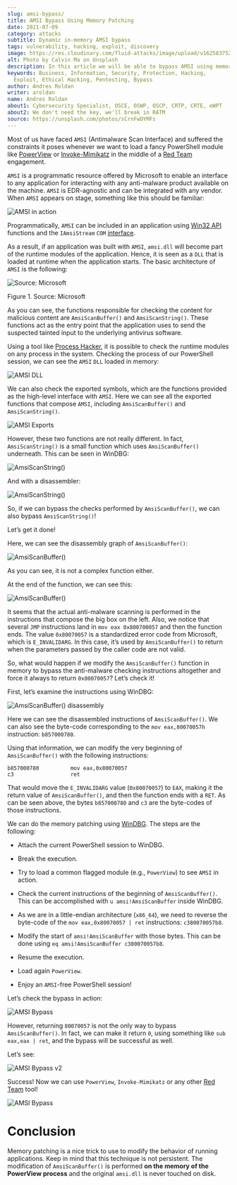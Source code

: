 ```yaml
---
slug: amsi-bypass/
title: AMSI Bypass Using Memory Patching
date: 2021-07-09
category: attacks
subtitle: Dynamic in-memory AMSI bypass
tags: vulnerability, hacking, exploit, discovery
image: https://res.cloudinary.com/fluid-attacks/image/upload/v1625837523/blog/amsi-bypass/cover-amsi-bypass_sa9bdi.webp
alt: Photo by Calvin Ma on Unsplash
description: In this article we will be able to bypass AMSI using memory patching.
keywords: Business, Information, Security, Protection, Hacking,
  Exploit, Ethical Hacking, Pentesting, Bypass
author: Andres Roldan
writer: aroldan
name: Andres Roldan
about1: Cybersecurity Specialist, OSCE, OSWP, OSCP, CRTP, CRTE, eWPT
about2: We don't need the key, we'll break in RATM
source: https://unsplash.com/photos/sCrnFwDYMFs
---
```


Most of us have faced `AMSI` (Antimalware Scan Interface) and suffered
the constraints it poses whenever we want to load a fancy PowerShell
module like
[PowerView](https://github.com/PowerShellMafia/PowerSploit/tree/master/Recon)
or
[Invoke-Mimikatz](https://github.com/PowerShellMafia/PowerSploit/tree/master/Exfiltration)
in the middle of a [Red Team](../../solutions/red-teaming) engagement.

`AMSI` is a programmatic resource offered by Microsoft to enable an
interface to any application for interacting with any anti-malware
product available on the machine. `AMSI` is EDR-agnostic and can be
integrated with any vendor. When `AMSI` appears on stage, something like
this should be familiar:

<div class="imgblock">

![AMSI in
action](https://res.cloudinary.com/fluid-attacks/image/upload/v1625837510/blog/amsi-bypass/amsi1_glc7wk.webp)

</div>

Programmatically, `AMSI` can be included in an application using [Win32
API](https://docs.microsoft.com/en-us/windows/win32/amsi/antimalware-scan-interface-functions)
functions and the `IAmsiStream` `COM`
[interface](https://docs.microsoft.com/en-us/windows/win32/api/amsi/nn-amsi-iamsistream).

As a result, if an application was built with `AMSI`, `amsi.dll` will
become part of the runtime modules of the application. Hence, it is seen
as a `DLL` that is loaded at runtime when the application starts. The
basic architecture of `AMSI` is the following:

<div class="imgblock">

![Source:
[Microsoft](https://docs.microsoft.com/en-us/windows/win32/amsi/how-amsi-helps)](https://res.cloudinary.com/fluid-attacks/image/upload/v1625837511/blog/amsi-bypass/amsi7archi_hlwvqp.png)

<div class="title">

Figure 1. Source: Microsoft

</div>

</div>

As you can see, the functions responsible for checking the content for
malicious content are `AmsiScanBuffer()` and `AmsiScanString()`. These
functions act as the entry point that the application uses to send the
suspected tainted input to the underlying antivirus software.

Using a tool like [Process
Hacker](https://processhacker.sourceforge.io/), it is possible to check
the runtime modules on any process in the system. Checking the process
of our PowerShell session, we can see the `AMSI` `DLL` loaded in memory:

<div class="imgblock">

![AMSI
DLL](https://res.cloudinary.com/fluid-attacks/image/upload/v1625837510/blog/amsi-bypass/amsidll1_mve67c.webp)

</div>

We can also check the exported symbols, which are the functions provided
as the high-level interface with `AMSI`. Here we can see all the
exported functions that compose `AMSI`, including `AmsiScanBuffer()` and
`AmsiScanString()`.

<div class="imgblock">

![AMSI
Exports](https://res.cloudinary.com/fluid-attacks/image/upload/v1625837510/blog/amsi-bypass/amsiexports1_ogosn2.webp)

</div>

However, these two functions are not really different. In fact,
`AmsiScanString()` is a small function which uses `AmsiScanBuffer()`
underneath. This can be seen in
WinDBG:

<div class="imgblock">

![AmsiScanString()](https://res.cloudinary.com/fluid-attacks/image/upload/v1625837511/blog/amsi-bypass/amsistring0_tdxnw1.webp)

</div>

And with a
disassembler:

<div class="imgblock">

![AmsiScanString()](https://res.cloudinary.com/fluid-attacks/image/upload/v1625837512/blog/amsi-bypass/amsistring1_gityf1.webp)

</div>

So, if we can bypass the checks performed by `AmsiScanBuffer()`, we can
also bypass `AmsiScanString()`\!

Let’s get it done\!

Here, we can see the disassembly graph of
`AmsiScanBuffer()`:

<div class="imgblock">

![AmsiScanBuffer()](https://res.cloudinary.com/fluid-attacks/image/upload/v1625837532/blog/amsi-bypass/amsiscanbuffer1_bqcyo9.webp)

</div>

As you can see, it is not a complex function either.

At the end of the function, we can see
this:

<div class="imgblock">

![AmsiScanBuffer()](https://res.cloudinary.com/fluid-attacks/image/upload/v1625837510/blog/amsi-bypass/amsiscanbuffer2_oxibne.webp)

</div>

It seems that the actual anti-malware scanning is performed in the
instructions that compose the big box on the left. Also, we notice that
several `JMP` instructions land in `mov eax 0x800700057` and then the
function ends. The value `0x80070057` is a standardized error code from
Microsoft, which is `E_INVALIDARG`. In this case, it’s used by
`AmsiScanBuffer()` to return when the parameters passed by the caller
code are not valid.

So, what would happen if we modify the `AmsiScanBuffer()` function in
memory to bypass the anti-malware checking instructions altogether and
force it always to return `0x80070057`? Let’s check it\!

First, let’s examine the instructions using WinDBG:

<div class="imgblock">

![AmsiScanBuffer()
disassembly](https://res.cloudinary.com/fluid-attacks/image/upload/v1625837536/blog/amsi-bypass/amsiscanbuffer3_f0sb0r.webp)

</div>

Here we can see the disassembled instructions of `AmsiScanBuffer()`. We
can also see the byte-code corresponding to the `mov eax,80070057h`
instruction: `b857000780`.

Using that information, we can modify the very beginning of
`AmsiScanBuffer()` with the following instructions:

``` x86asm
b857000780          mov eax,0x80070057
c3                  ret
```

That would move the `E_INVALIDARG` value (`0x80070057`) to `EAX`, making
it the return value of `AmsiScanBuffer()`, and then the function ends
with a `RET`. As can be seen above, the bytes `b857000780` and `c3` are
the byte-codes of those instructions.

We can do the memory patching using [WinDBG](../hevd-dos/). The steps
are the following:

- Attach the current PowerShell session to WinDBG.

- Break the execution.

- Try to load a common flagged module (e.g., `PowerView`) to see
  `AMSI` in action.

- Check the current instructions of the beginning of
  `AmsiScanBuffer()`. This can be accomplished with `u
  amsi!AmsiScanBuffer` inside WinDBG.

- As we are in a little-endian architecture (`x86_64`), we need to
  reverse the byte-code of the `mov eax,0x80070057 | ret`
  instructions: `c380070057b8`.

- Modify the start of `amsi!AmsiScanBuffer` with those bytes. This can
  be done using `eq amsi!AmsiScanBuffer c380070057b8`.

- Resume the execution.

- Load again `PowerView`.

- Enjoy an `AMSI`-free PowerShell session\!

Let’s check the bypass in action:

<div class="imgblock">

![AMSI
Bypass](https://res.cloudinary.com/fluid-attacks/image/upload/v1625837525/blog/amsi-bypass/success1_e0ak8t.webp)

</div>

However, returning `80070057` is not the only way to bypass
`AmsiScanBuffer()`. In fact, we can make it return `0`, using something
like `sub eax,eax | ret`, and the bypass will be successful as well.

Let’s see:

<div class="imgblock">

![AMSI Bypass
v2](https://res.cloudinary.com/fluid-attacks/image/upload/v1625854245/blog/amsi-bypass/success2_zrp8re.webp)

</div>

Success\! Now we can use `PowerView`, `Invoke-Mimikatz` or any other
[Red Team](../../solutions/red-teaming) tool\!

<div class="imgblock">

![AMSI
Bypass](https://res.cloudinary.com/fluid-attacks/image/upload/v1625837515/blog/amsi-bypass/tools1_t2h47m.webp)

</div>

# Conclusion

Memory patching is a nice trick to use to modify the behavior of running
applications. Keep in mind that this technique is not persistent. The
modification of `AmsiScanBuffer()` is performed **on the memory of the
PowerView process** and the original `amsi.dll` is never touched on
disk.
